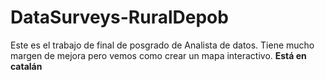 # DataSurveys-RuralDepob
Este es el trabajo de final de posgrado de Analista de datos. Tiene mucho margen de mejora pero vemos como crear un mapa interactivo.
**Está en catalán**
